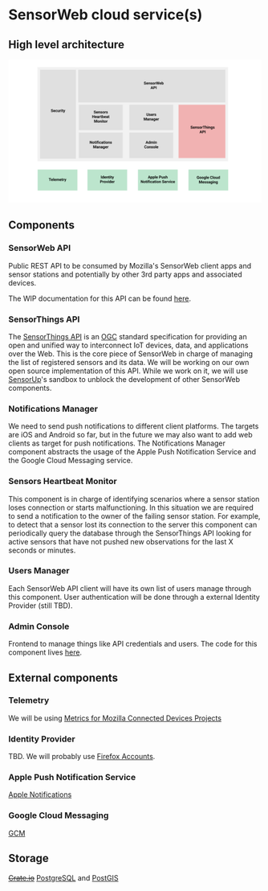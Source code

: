 # SensorWeb cloud service(s)
## High level architecture
![SensorWeb Cloud Service(s) Architecture](./images/cloud_high_level_architecture.png)
## Components
### SensorWeb API
Public REST API to be consumed by Mozilla's SensorWeb client apps and sensor stations and potentially by other 3rd party apps and associated devices.

The WIP documentation for this API can be found [here](https://github.com/mozilla-sensorweb/sensorweb-server/blob/master/doc/API.md).

### SensorThings API
The [SensorThings API](http://docs.opengeospatial.org/is/15-078r6/15-078r6.html) is an [OGC](http://www.opengeospatial.org/) standard specification for providing an open and unified way to interconnect IoT devices, data, and applications over the Web. This is the core piece of SensorWeb in charge of managing the list of registered sensors and its data. We will be working on our own open source implementation of this API. While we work on it, we will use [SensorUp](http://www.sensorup.com/)'s sandbox to unblock the development of other SensorWeb components.

### Notifications Manager
We need to send push notifications to different client platforms. The targets are iOS and Android so far, but in the future we may also want to add web clients as target for push notifications. The Notifications Manager component abstracts the usage of the Apple Push Notification Service and the Google Cloud Messaging service.

### Sensors Heartbeat Monitor
This component is in charge of identifying scenarios where a sensor station loses connection or starts malfunctioning. In this situation we are required to send a notification to the owner of the failing sensor station. For example, to detect that a sensor lost its connection to the server this component can periodically query the database through the SensorThings API looking for active sensors that have not pushed new observations for the last X seconds or minutes.

### Users Manager
Each SensorWeb API client will have its own list of users manage through this component. User authentication will be done through a external Identity Provider (still TBD).

### Admin Console
Frontend to manage things like API credentials and users. The code for this component lives [here](https://github.com/mozilla-sensorweb/sensorweb-admin-panel).

## External components
### Telemetry
We will be using [Metrics for Mozilla Connected Devices Projects](https://github.com/tamarahills/metrics_controller)

### Identity Provider
TBD. We will probably use [Firefox Accounts](https://developer.mozilla.org/en-US/docs/Mozilla/Tech/Firefox_Accounts).

### Apple Push Notification Service
[Apple Notifications](https://developer.apple.com/notifications/)

### Google Cloud Messaging
[GCM](https://developers.google.com/cloud-messaging/)

## Storage
<s>[Crate.io](https://crate.io/)</s> [PostgreSQL](https://www.postgresql.org/) and [PostGIS](http://postgis.net/)
